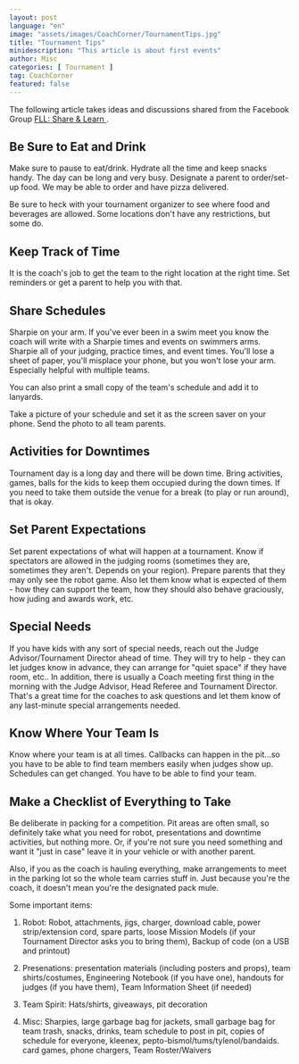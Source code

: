 ```yaml
---
layout: post
language: "en"
image: "assets/images/CoachCorner/TournamentTips.jpg"
title: "Tournament Tips"
minidescription: "This article is about first events"
author: Misc
categories: [ Tournament ]
tag: CoachCorner
featured: false
---
```

 The following article takes ideas and discussions shared from the Facebook Group <a href="https://www.facebook.com/groups/FLLShareandLearn/">FLL: Share & Learn </a>.

## Be Sure to Eat and Drink

Make sure to pause to eat/drink. Hydrate all the time and keep snacks handy. The day can be long and very busy.  Designate a parent to order/set-up food. We may be able to order and have pizza delivered.

Be sure to heck with your tournament organizer to see where food and beverages are allowed. Some locations don't have any restrictions, but some do.

## Keep Track of Time

It is the coach's job to get the team to the right location at the right time. Set reminders or get a parent to help you with that.


## Share Schedules

Sharpie on your arm. If you've ever been in a swim meet you know the coach will write with a Sharpie times and events on swimmers arms. Sharpie all of your judging, practice times, and event times. You'll lose a sheet of paper, you'll misplace your phone, but you won't lose your arm.
Especially helpful with multiple teams.

You can also print a small copy of the team's schedule and add it to lanyards. 
 
 Take a picture of your schedule and set it as the screen saver on your phone.  Send the photo to all team parents.

## Activities for Downtimes

Tournament day is a long day and there will be down time. Bring activities, games, balls for the kids to keep them occupied during the down times. If you need to take them outside the venue for a break (to play or run around), that is okay.
 
 ## Set Parent Expectations
 
 Set parent expectations of what will happen at a tournament. Know if spectators are allowed in the judging rooms (sometimes they are, sometimes they aren't. Depends on your region). Prepare parents that they may only see the robot game. Also let them know what is expected of them - how they can support the team, how they should also behave graciously, how juding and awards work,  etc.

## Special Needs

  If you have kids with any sort of special needs, reach out the Judge Advisor/Tournament Director ahead of time. They will try to help - they can let judges know in advance, they can arrange for "quiet space" if they have room, etc..  In addition, there is usually a Coach meeting first thing in the morning with the Judge Advisor, Head Referee and Tournament Director. That's a great time for the coaches to ask questions and let them know of any last-minute special arrangements needed.
 
## Know Where Your Team Is

Know where your team is at all times. Callbacks can happen in the pit...so you have to be able to find team members easily when judges show up. Schedules can get changed. You have to be able to find your team.


## Make a Checklist of Everything to Take

Be deliberate in packing for a competition. Pit areas are often small, so definitely take what you need for robot, presentations and downtime activities, but nothing more. Or, if you're not sure you need something and want it "just in case" leave it in your vehicle or with another parent.

Also, if you as the coach is hauling everything, make arrangements to meet in the parking lot so the whole team carries stuff in. Just because you're the coach, it doesn't mean you're the designated pack mule.

Some important items: 

1) Robot: Robot, attachments, jigs, charger, download cable, power strip/extension cord, spare parts, loose Mission Models (if your Tournament Director asks you to bring them), Backup of code (on a USB and printout) <br>

2) Presenations: presentation materials (including posters and props), team shirts/costumes, Engineering Notebook (if you have one), handouts for judges (if you have them), Team Information Sheet (if needed) <br> 

3) Team Spirit: Hats/shirts, giveaways, pit decoration<br>

4) Misc: Sharpies, large garbage bag for jackets, small garbage bag for team trash, snacks, drinks, team schedule to post in pit, copies of schedule for everyone, kleenex, pepto-bismol/tums/tylenol/bandaids. card games, phone chargers, Team Roster/Waivers <br>
